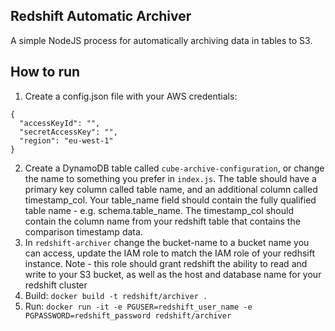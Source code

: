## Redshift Automatic Archiver
A simple NodeJS process for automatically archiving data in tables to S3.

## How to run

1. Create a config.json file with your AWS credentials:
```
{
  "accessKeyId": "",
  "secretAccessKey": "",
  "region": "eu-west-1"
}
```

2. Create a DynamoDB table called `cube-archive-configuration`, or change the name to something you prefer in `index.js`.  The table should have a primary key column called table name, and an additional column called timestamp_col.  Your table_name field should contain the fully qualified table name - e.g. schema.table_name.  The timestamp_col should contain the column name from your redshift table that contains the comparison timestamp data.
3. In `redshift-archiver` change the bucket-name to a bucket name you can access, update the IAM role to match the IAM role of your redhsift instance.  Note - this role should grant redshift the ability to read and write to your S3 bucket, as well as the host and database name for your redshift cluster
4. Build: `docker build -t redshift/archiver .`
4. Run: `docker run -it -e PGUSER=redshift_user_name -e PGPASSWORD=redshift_password redshift/archiver`
